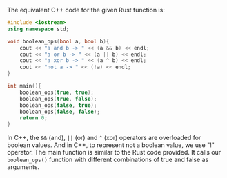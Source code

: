 The equivalent C++ code for the given Rust function is: 
```cpp
#include <iostream>
using namespace std;

void boolean_ops(bool a, bool b){
    cout << "a and b -> " << (a && b) << endl;
    cout << "a or b -> " << (a || b) << endl;
    cout << "a xor b -> " << (a ^ b) << endl;
    cout << "not a -> " << (!a) << endl;
}

int main(){
    boolean_ops(true, true);
    boolean_ops(true, false);
    boolean_ops(false, true);
    boolean_ops(false, false);
    return 0;
}
```
In C++, the `&&` (and), `||` (or) and `^` (xor) operators are overloaded for boolean values. And in C++, to represent not a boolean value, we use "!" operator. The main function is similar to the Rust code provided. It calls our `boolean_ops()` function with different combinations of true and false as arguments.
